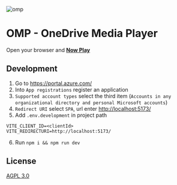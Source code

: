 ![omp](https://github.com/nini22P/omp/assets/60903333/20d360cb-976e-4915-91a8-829ed2fd61e5)

# OMP - OneDrive Media Player

Open your browser and **[Now Play](https://nini22p.github.io/omp/)**

## Development

1. Go to <https://portal.azure.com/>
2. Into `App registrations` register an application
3. `Supported account types` select the third item (`Accounts in any organizational directory and personal Microsoft accounts`)
4. `Redirect URI` select `SPA`, url enter <http://localhost:5173/>
5. Add `.env.development` in project path

```env
VITE_CLIENT_ID=<clientId>
VITE_REDIRECTURI=http://localhost:5173/
```

6. Run `npm i && npm run dev`

## License

[AGPL 3.0](https://github.com/nini22P/omp/blob/main/LICENSE)
